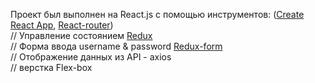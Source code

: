 Проект был выполнен на React.js с помощью инструментов: ([Create React App](https://github.com/facebook/create-react-app), [React-router](https://github.com/ReactTraining/react-router/tree/master/packages/react-router))<br/>
// Управление состоянием [Redux](https://github.com/reduxjs/redux)<br/>
// Форма ввода username & password [Redux-form](https://github.com/erikras/redux-form)<br/>
// Отображение данных из API - axios<br/>
// верстка Flex-box
